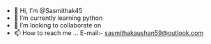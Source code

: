 - 👋 Hi, I’m @Sasmithak45
- 🌱 I’m currently learning python
- 💞️ I’m looking to collaborate on 
- 📫 How to reach me ...
      E-mail:- sasmithakaushan59@outlook.com

<!---
Sasmithak45/Sasmithak45 is a ✨ special ✨ repository because its `README.md` (this file) appears on your GitHub profile.
You can click the Preview link to take a look at your changes.
--->
